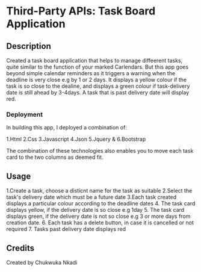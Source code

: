 # Third-Party APIs: Task Board Application

## Description

Created a task board application that helps to manage diffeerent tasks, quite similar to the function of your marked Carlendars. But this app goes beyond simple calendar reminders as it triggers a warning when the deadline is very close e.g by 1 or 2 days. It displays a yellow colour if the task is so close to the dealine, and displays a green colour if task-delivery date is still ahead by 3-4days. A task that is past delivery date will display red.


### Deployment
In building this app, I deployed a combination of:

1.Html
2.Css
3.Javascript 
4.Json
5.Jquery &
6.Bootstrap

The combination of these technologies also enables you to move each task card to the two columns as deemed fit.

## Usage
1.Create a task, choose a disticnt name for the task as suitable
2.Select the task's delivery date which must be a future date
3.Each task created displays a particular colour according to the deadline dates
4. The task card displays yellow, if the delivery date is so close e.g 1day
5. The task card displays green, if the delivery date is not so close e.g 3 or more days from creation date.
6. Each task has a delete button, in case it is cancelled or not required
7. Tasks past delivery date displays red

## Credits
Created by Chukwuka Nkadi
